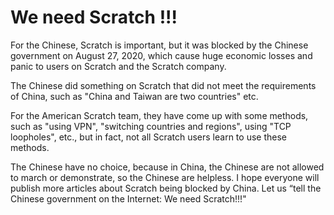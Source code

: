 # We need Scratch !!!
For the Chinese, Scratch is important, but it was blocked by the Chinese government on August 27, 2020, which cause huge economic losses and panic to users on Scratch and the Scratch company.

The Chinese did something on Scratch that did not meet the requirements of China, such as "China and Taiwan are two countries" etc.

For the American Scratch team, they have come up with some methods, such as "using VPN", "switching countries and regions", using "TCP loopholes", etc., but in fact, not all Scratch users learn to use these methods.

The Chinese have no choice, because in China, the Chinese are not allowed to march or demonstrate, so the Chinese are helpless. I hope everyone will publish more articles about Scratch being blocked by China. Let us “tell the Chinese government on the Internet: We need Scratch!!!"